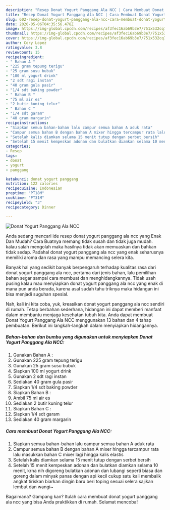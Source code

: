 ```yaml
---
description: "Resep Donat Yogurt Panggang Ala NCC | Cara Membuat Donat Yogurt Panggang Ala NCC Yang Sedap"
title: "Resep Donat Yogurt Panggang Ala NCC | Cara Membuat Donat Yogurt Panggang Ala NCC Yang Sedap"
slug: 602-resep-donat-yogurt-panggang-ala-ncc-cara-membuat-donat-yogurt-panggang-ala-ncc-yang-sedap
date: 2020-05-06T04:35:56.478Z
image: https://img-global.cpcdn.com/recipes/af3fec16ab69b3e7/751x532cq70/donat-yogurt-panggang-ala-ncc-foto-resep-utama.jpg
thumbnail: https://img-global.cpcdn.com/recipes/af3fec16ab69b3e7/751x532cq70/donat-yogurt-panggang-ala-ncc-foto-resep-utama.jpg
cover: https://img-global.cpcdn.com/recipes/af3fec16ab69b3e7/751x532cq70/donat-yogurt-panggang-ala-ncc-foto-resep-utama.jpg
author: Cory Lopez
ratingvalue: 3.8
reviewcount: 15
recipeingredient:
- " Bahan A "
- "225 gram tepung terigu"
- "25 gram susu bubuk"
- "100 ml yogurt drink"
- "2 sdt ragi instan"
- "40 gram gula pasir"
- "1/4 sdt baking powder"
- " Bahan B "
- "75 ml air es"
- "2 butir kuning telur"
- " Bahan C "
- "1/4 sdt garam"
- "40 gram margarin"
recipeinstructions:
- "Siapkan semua bahan-bahan lalu campur semua bahan A aduk rata"
- "Campur semua bahan B dengan bahan A mixer hingga tercampur rata lalu masukkan bahan C mixer lagi hingga kalis elastis"
- "Setelah kalis diamkan selama 15 menit tutup dengan serbet bersih"
- "Setelah 15 menit kempeskan adonan dan bulatkan diamkan selama 10 menit, krna nih digoreng bulatkan adonan dan lubangi seperti biasa dan goreng dalam minyak panas dengan api kecil cukup satu kali membalik angkat tiriskan biarkan dingin baru beri toping sesuai selera sajikan lembut dan wangi~"
categories:
- Resep
tags:
- donat
- yogurt
- panggang

katakunci: donat yogurt panggang 
nutrition: 122 calories
recipecuisine: Indonesian
preptime: "PT18M"
cooktime: "PT31M"
recipeyield: "3"
recipecategory: Dinner

---
```



![Donat Yogurt Panggang Ala NCC](https://img-global.cpcdn.com/recipes/af3fec16ab69b3e7/751x532cq70/donat-yogurt-panggang-ala-ncc-foto-resep-utama.jpg)

Anda sedang mencari ide resep donat yogurt panggang ala ncc yang Enak Dan Mudah? Cara Buatnya memang tidak susah dan tidak juga mudah. kalau salah mengolah maka hasilnya tidak akan memuaskan dan bahkan tidak sedap. Padahal donat yogurt panggang ala ncc yang enak seharusnya memiliki aroma dan rasa yang mampu memancing selera kita.



Banyak hal yang sedikit banyak berpengaruh terhadap kualitas rasa dari donat yogurt panggang ala ncc, pertama dari jenis bahan, lalu pemilihan bahan segar sampai cara membuat dan menghidangkannya. Tidak usah pusing kalau mau menyiapkan donat yogurt panggang ala ncc yang enak di mana pun anda berada, karena asal sudah tahu triknya maka hidangan ini bisa menjadi suguhan spesial.


Nah, kali ini kita coba, yuk, kreasikan donat yogurt panggang ala ncc sendiri di rumah. Tetap berbahan sederhana, hidangan ini dapat memberi manfaat dalam membantu menjaga kesehatan tubuh kita. Anda dapat membuat Donat Yogurt Panggang Ala NCC menggunakan 13 bahan dan 4 tahap pembuatan. Berikut ini langkah-langkah dalam menyiapkan hidangannya.

<!--inarticleads1-->

##### Bahan-bahan dan bumbu yang digunakan untuk menyiapkan Donat Yogurt Panggang Ala NCC:

1. Gunakan  Bahan A :
1. Gunakan 225 gram tepung terigu
1. Gunakan 25 gram susu bubuk
1. Siapkan 100 ml yogurt drink
1. Gunakan 2 sdt ragi instan
1. Sediakan 40 gram gula pasir
1. Siapkan 1/4 sdt baking powder
1. Siapkan  Bahan B :
1. Ambil 75 ml air es
1. Sediakan 2 butir kuning telur
1. Siapkan  Bahan C :
1. Siapkan 1/4 sdt garam
1. Sediakan 40 gram margarin




<!--inarticleads2-->

##### Cara membuat Donat Yogurt Panggang Ala NCC:

1. Siapkan semua bahan-bahan lalu campur semua bahan A aduk rata
1. Campur semua bahan B dengan bahan A mixer hingga tercampur rata lalu masukkan bahan C mixer lagi hingga kalis elastis
1. Setelah kalis diamkan selama 15 menit tutup dengan serbet bersih
1. Setelah 15 menit kempeskan adonan dan bulatkan diamkan selama 10 menit, krna nih digoreng bulatkan adonan dan lubangi seperti biasa dan goreng dalam minyak panas dengan api kecil cukup satu kali membalik angkat tiriskan biarkan dingin baru beri toping sesuai selera sajikan lembut dan wangi~




Bagaimana? Gampang kan? Itulah cara membuat donat yogurt panggang ala ncc yang bisa Anda praktikkan di rumah. Selamat mencoba!
